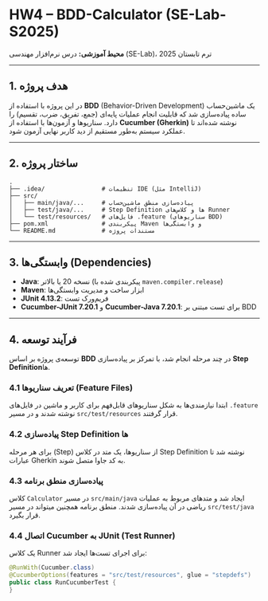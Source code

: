 # HW4 – BDD-Calculator (SE-Lab-S2025)

**محیط آموزشی:** درس نرم‌افزار مهندسی (SE-Lab)، ترم تابستان 2025

---

## 1. هدف پروژه
در این پروژه با استفاده از **BDD** (Behavior-Driven Development) یک ماشین‌حساب ساده پیاده‌سازی شد که قابلیت انجام عملیات پایه‌ای (جمع، تفریق، ضرب، تقسیم) را دارد. سناریوها و آزمون‌ها با استفاده از **Cucumber (Gherkin)** نوشته شده‌اند تا عملکرد سیستم به‌طور مستقیم از دید کاربر نهایی آزمون شود.

---

## 2. ساختار پروژه
```
.
├── .idea/                # تنظیمات IDE (مثل IntelliJ)
├── src/
│   ├── main/java/...     # پیاده‌سازی منطق ماشین‌حساب
│   ├── test/java/...     # Step Definition ها و کلاس‌های Runner
│   └── test/resources/   # فایل‌های .feature (سناریوهای BDD)
├── pom.xml               # پیکربندی Maven و وابستگی‌ها
└── README.md             # مستندات پروژه
```

---

## 3. وابستگی‌ها (Dependencies)
- **Java**: نسخه 20 یا بالاتر (پیکربندی شده با `maven.compiler.release`)
- **Maven**: ابزار ساخت و مدیریت وابستگی‌ها
- **JUnit 4.13.2**: فریم‌ورک تست
- **Cucumber-JUnit 7.20.1** و **Cucumber-Java 7.20.1**: برای تست مبتنی بر BDD

---

## 4. فرآیند توسعه

توسعه‌ی پروژه بر اساس **BDD** در چند مرحله انجام شد، با تمرکز بر پیاده‌سازی **Step Definition**ها.

### 4.1 تعریف سناریوها (Feature Files)
ابتدا نیازمندی‌ها به شکل سناریوهای قابل‌فهم برای کاربر و ماشین در فایل‌های `.feature` نوشته شدند و در مسیر `src/test/resources` قرار گرفتند.

### 4.2 پیاده‌سازی Step Definition ها
برای هر مرحله (Step) از سناریوها، یک متد در کلاس Step Definition نوشته شد تا عبارات Gherkin به کد جاوا متصل شوند.


### 4.3 پیاده‌سازی منطق برنامه
کلاس `Calculator` در مسیر `src/main/java` ایجاد شد و متدهای مربوط به عملیات ریاضی در آن پیاده‌سازی شدند.
 منطق برنامه همچنین میتواند در مسیر `src/test/java` قرار بگیرد.

### 4.4 اتصال Cucumber به JUnit (Test Runner)
یک کلاس Runner برای اجرای تست‌ها ایجاد شد:
```java
@RunWith(Cucumber.class)
@CucumberOptions(features = "src/test/resources", glue = "stepdefs")
public class RunCucumberTest {
}
```

